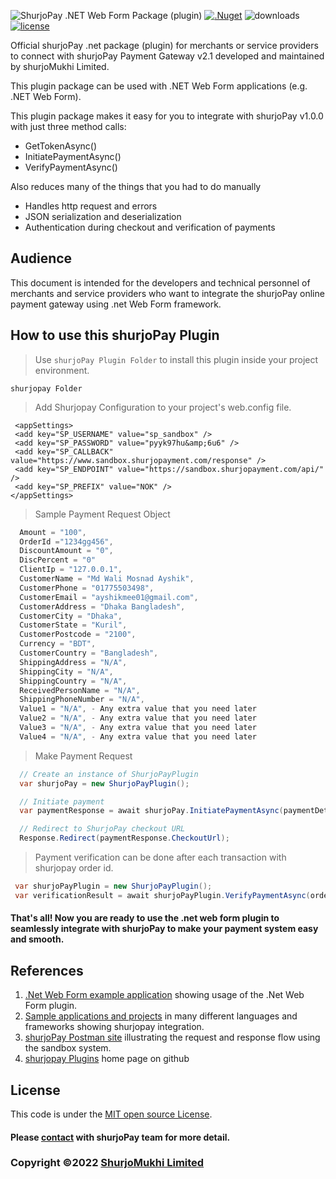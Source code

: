 ![ShurjoPay](https://shurjopay.com.bd/dev/images/shurjoPay.png) .NET Web Form Package (plugin)
[![.Nuget](https://badge.fury.io/nu/ShurjopayPlugin.svg)](https://www.nuget.org/packages/ShurjopayPlugin)
![downloads](https://img.shields.io/nuget/dt/ShurjopayPlugin)
[![license](https://badgen.net/pypi/license/pip/)](LICENSE)

Official shurjoPay .net package (plugin) for merchants or service providers to connect with shurjoPay Payment Gateway v2.1 developed and maintained by shurjoMukhi Limited.

This plugin package can be used with .NET Web Form applications (e.g. .NET Web Form).

This plugin package makes it easy for you to integrate with shurjoPay v1.0.0 with just three method calls:

- GetTokenAsync()
- InitiatePaymentAsync()
- VerifyPaymentAsync()

Also reduces many of the things that you had to do manually

- Handles http request and errors
- JSON serialization and deserialization
- Authentication during checkout and verification of payments

## Audience

This document is intended for the developers and technical personnel of merchants and service providers who want to integrate the shurjoPay online payment gateway using .net Web Form framework.

## How to use this shurjoPay Plugin


 > Use `shurjoPay Plugin Folder` to install this plugin inside your project environment.

```
shurjopay Folder
```

> Add Shurjopay Configuration to your project's web.config file.

```
 <appSettings>
 <add key="SP_USERNAME" value="sp_sandbox" />
 <add key="SP_PASSWORD" value="pyyk97hu&amp;6u6" />
 <add key="SP_CALLBACK" value="https://www.sandbox.shurjopayment.com/response" />
 <add key="SP_ENDPOINT" value="https://sandbox.shurjopayment.com/api/" />
 <add key="SP_PREFIX" value="NOK" />
</appSettings>
```

>Sample Payment Request Object
```c#
  Amount = "100",
  OrderId ="1234gg456",
  DiscountAmount = "0",
  DiscPercent = "0"
  ClientIp = "127.0.0.1",
  CustomerName = "Md Wali Mosnad Ayshik",
  CustomerPhone = "01775503498",
  CustomerEmail = "ayshikmee01@gmail.com",
  CustomerAddress = "Dhaka Bangladesh",
  CustomerCity = "Dhaka",
  CustomerState = "Kuril",
  CustomerPostcode = "2100",
  Currency = "BDT",
  CustomerCountry = "Bangladesh",
  ShippingAddress = "N/A",         
  ShippingCity = "N/A",                
  ShippingCountry = "N/A",          
  ReceivedPersonName = "N/A",    
  ShippingPhoneNumber = "N/A",  
  Value1 = "N/A", - Any extra value that you need later                        
  Value2 = "N/A", - Any extra value that you need later                            
  Value3 = "N/A", - Any extra value that you need later                             
  Value4 = "N/A", - Any extra value that you need later                
```

> Make Payment Request
```c#
  // Create an instance of ShurjoPayPlugin
  var shurjoPay = new ShurjoPayPlugin();

  // Initiate payment
  var paymentResponse = await shurjoPay.InitiatePaymentAsync(paymentDetails);

  // Redirect to ShurjoPay checkout URL
  Response.Redirect(paymentResponse.CheckoutUrl);
```


> Payment verification can be done after each transaction with shurjopay order id.

```c#
 var shurjoPayPlugin = new ShurjoPayPlugin();
 var verificationResult = await shurjoPayPlugin.VerifyPaymentAsync(orderId);
```

#### That's all! Now you are ready to use the .net web form plugin to seamlessly integrate with shurjoPay to make your payment system easy and smooth.

## References
1. [.Net Web Form example application](https://github.com/shurjopay-plugins/sp-plugin-usage-examples/tree/main/dotnet-webForm-app-dotnet-plugin) showing usage of the .Net Web Form plugin.
2. [Sample applications and projects](https://github.com/shurjopay-plugins/sp-plugin-usage-examples) in many different languages and frameworks showing shurjopay integration.
3. [shurjoPay Postman site](https://documenter.getpostman.com/view/6335853/U16dS8ig) illustrating the request and response flow using the sandbox system.
4. [shurjopay Plugins](https://github.com/shurjopay-plugins) home page on github

## License
This code is under the [MIT open source License](LICENSE).
#### Please [contact](https://shurjopay.com.bd/#contacts) with shurjoPay team for more detail.
### Copyright ©️2022 [ShurjoMukhi Limited](https://shurjopay.com.bd/)
